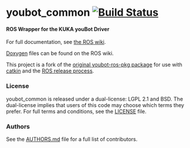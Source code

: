 
youbot_common [![Build Status](https://api.travis-ci.org/WPI-RAIL/youbot_common.png)](https://travis-ci.org/WPI-RAIL/youbot_common)
===========

#### ROS Wrapper for the KUKA youBot Driver
For full documentation, see [the ROS wiki](http://ros.org/wiki/youbot_common).

[Doxygen](http://ros.org/doc/groovy/api/youbot_common/html/) files can be found on the ROS wiki.

This project is a fork of the [original youbot-ros-pkg package](https://github.com/youbot/youbot-ros-pkg) for use with [catkin](http://www.ros.org/wiki/catkin) and the [ROS release process](http://www.ros.org/wiki/bloom/).

### License
youbot_common is released under a dual-license: LGPL 2.1 and BSD. The dual-license implies that users of this code may choose which terms they prefer. For full terms and conditions, see the [LICENSE](LICENSE) file.

### Authors
See the [AUTHORS.md](AUTHORS.md) file for a full list of contributors.

